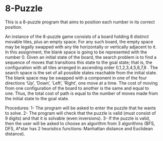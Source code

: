 # 8-Puzzle
This is a 8-puzzle program that aims to position each number in its correct position.

An instance of the 8-puzzle game consists of a board holding 8 distinct movable tiles, plus 
an empty space. For any such board, the empty space may be legally swapped with any tile 
horizontally or vertically adjacent to it. In this assignment, the blank space is going to be 
represented with the number 0. 
Given an initial state of the board, the search problem is to find a sequence of moves that 
transitions this state to the goal state; that is, the configuration with all tiles arranged in 
ascending order 0,1,2,3,4,5,6,7,8 . 
The search space is the set of all possible states reachable from the initial state. The blank 
space may be swapped with a component in one of the four directions ‘Up’, ‘Down’, ‘Left’, 
‘Right’, one move at a time. The cost of moving from one configuration of the board to 
another is the same and equal to one. Thus, the total cost of path is equal to the number of 
moves made from the initial state to the goal state.

Procedures:
1- The program will be asked to enter the puzzle that he wants to solve.
2- The program will check that the puzzle is valid (must consist of 9 digits) and that it is solvable (even inversions).
3- If the puzzle is valid, then the user will be asked to choose an algorithm from 3 algorithms (BFS, DFS, A*star has 2 heuristics functions: Manhattan distance and Euclidean distance).

